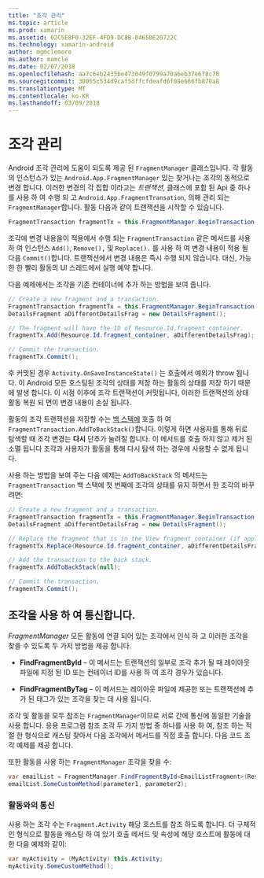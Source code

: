 ```yaml
---
title: "조각 관리"
ms.topic: article
ms.prod: xamarin
ms.assetid: 02C5E8F0-32EF-4FD9-DC8B-04650E20722C
ms.technology: xamarin-android
author: mgmclemore
ms.author: mamcle
ms.date: 02/07/2018
ms.openlocfilehash: aa7c6eb2435be473049f0799a70a6eb37e678c78
ms.sourcegitcommit: 30055c534d9caf5dffcfdeafd6f08e666fb870a8
ms.translationtype: MT
ms.contentlocale: ko-KR
ms.lasthandoff: 03/09/2018
---
```

# <a name="managing-fragments"></a>조각 관리

Android 조각 관리에 도움이 되도록 제공 된 `FragmentManager` 클래스입니다. 각 활동의 인스턴스가 있는 `Android.App.FragmentManager` 있는 찾거나는 조각의 동적으로 변경 합니다. 이러한 변경의 각 집합 이라고는 *트랜잭션*, 클래스에 포함 된 Api 중 하나를 사용 하 여 수행 되 고 `Android.App.FragmentTransation`, 의해 관리 되는 `FragmentManager`합니다. 활동 다음과 같이 트랜잭션을 시작할 수 있습니다.

```csharp
FragmentTransaction fragmentTx = this.FragmentManager.BeginTransaction();
```

조각에 변경 내용을이 적용에서 수행 되는 `FragmentTransaction` 같은 메서드를 사용 하 여 인스턴스 `Add()`, `Remove(),` 및 `Replace().` 를 사용 하 여 변경 내용이 적용 될 다음 `Commit()`합니다. 트랜잭션에서 변경 내용은 즉시 수행 되지 않습니다.
대신, 가능한 한 빨리 활동의 UI 스레드에서 실행 예약 합니다.

다음 예제에서는 조각을 기존 컨테이너에 추가 하는 방법을 보여 줍니다.

```csharp
// Create a new fragment and a transaction.
FragmentTransaction fragmentTx = this.FragmentManager.BeginTransaction();
DetailsFragment aDifferentDetailsFrag = new DetailsFragment();

// The fragment will have the ID of Resource.Id.fragment_container.
fragmentTx.Add(Resource.Id.fragment_container, aDifferentDetailsFrag);

// Commit the transaction.
fragmentTx.Commit();
```

후 커밋된 경우 `Activity.OnSaveInstanceState()` 는 호출에서 예외가 throw 됩니다. 이 Android 모든 호스팅된 조각의 상태를 저장 하는 활동의 상태를 저장 하기 때문에 발생 합니다. 이 시점 이후에 조각 트랜잭션이 커밋됩니다, 이러한 트랜잭션의 상태 활동 복원 되 면이 변경 내용이 손실 됩니다.

활동의 조각 트랜잭션을 저장할 수는 [백 스택에](http://developer.android.com/guide/topics/fundamentals/tasks-and-back-stack.html) 호출 하 여 `FragmentTransaction.AddToBackStack()`합니다. 이렇게 하면 사용자를 통해 뒤로 탐색할 때 조각 변경는 **다시** 단추가 눌려질 합니다. 이 메서드를 호출 하지 않고 제거 된 소멸 됩니다 조각과 사용자가 활동을 통해 다시 탐색 하는 경우에 사용할 수 없게 됩니다.

사용 하는 방법을 보여 주는 다음 예제는 `AddToBackStack` 의 메서드는 `FragmentTransaction` 백 스택에 첫 번째에 조각의 상태를 유지 하면서 한 조각의 바꾸려면:

```csharp
// Create a new fragment and a transaction.
FragmentTransaction fragmentTx = this.FragmentManager.BeginTransaction();
DetailsFragment aDifferentDetailsFrag = new DetailsFragment();

// Replace the fragment that is in the View fragment_container (if applicable).
fragmentTx.Replace(Resource.Id.fragment_container, aDifferentDetailsFrag);

// Add the transaction to the back stack.
fragmentTx.AddToBackStack(null);

// Commit the transaction.
fragmentTx.Commit();
```


## <a name="communicating-with-fragments"></a>조각을 사용 하 여 통신합니다.

*FragmentManager* 모든 활동에 연결 되어 있는 조각에서 인식 하 고 이러한 조각을 찾을 수 있도록 두 가지 방법을 제공 합니다.

-   **FindFragmentById** &ndash; 이 메서드는 트랜잭션의 일부로 조각 추가 될 때 레이아웃 파일에 지정 된 ID 또는 컨테이너 ID를 사용 하 여 조각 경우가 있습니다.

-   **FindFragmentByTag** &ndash; 이 메서드는 레이아웃 파일에 제공한 또는 트랜잭션에 추가 된 태그가 있는 조각을 찾는 데 사용 됩니다.

조각 및 활동을 모두 참조는 `FragmentManager`이므로 서로 간에 통신에 동일한 기술을 사용 합니다. 응용 프로그램 참조 조각 두 가지 방법 중 하나를 사용 하 여, 참조 하는 적절 한 형식으로 캐스팅 찾아서 다음 조각에서 메서드를 직접 호출 합니다. 다음 코드 조각 예제를 제공 합니다.

또한 활동을 사용 하는 `FragmentManager` 조각을 찾을 수:

```csharp
var emailList = FragmentManager.FindFragmentById<EmailListFragment>(Resource.Id.email_list_fragment);
emailList.SomeCustomMethod(parameter1, parameter2);
```


### <a name="communicating-with-the-activity"></a>활동와의 통신

사용 하는 조각 수는 `Fragment.Activity` 해당 호스트를 참조 하도록 합니다. 더 구체적인 형식으로 활동을 캐스팅 하 여 있기 호출 메서드 및 속성에 해당 호스트에 활동에 대 한 다음 예제와 같이:

```csharp
var myActivity = (MyActivity) this.Activity;
myActivity.SomeCustomMethod();
```
